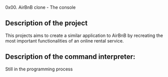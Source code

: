 0x00. AirBnB clone - The console

## Description of the project
This projects aims to create a similar application to AirBnB by recreating the most important functionalities of an online rental service.
## Description of the command interpreter:
Still in the programming process
